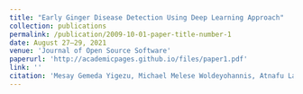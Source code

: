 ```yaml
---
title: "Early Ginger Disease Detection Using Deep Learning Approach"
collection: publications
permalink: /publication/2009-10-01-paper-title-number-1
date: August 27–29, 2021
venue: 'Journal of Open Source Software'
paperurl: 'http://academicpages.github.io/files/paper1.pdf'
link: ''
citation: 'Mesay Gemeda Yigezu, Michael Melese Woldeyohannis, Atnafu Lambebo Tonja. 2021. &quot;Early Ginger Disease Detection Using Deep Learning Approach.&quot; <i>Advances of Science and Technology: 9th EAI International Conference, ICAST 2021,Springer International Publishing, 2022.</i>'
---
```

